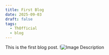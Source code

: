 ```yaml
---
title: First Blog
date: 2025-09-03
draft: false
tags:
  - ThOfficial
  - blog
---
```

This is the first blog post.
!![Image Description](/images/Pasted%20image%2020250904002725.png)
